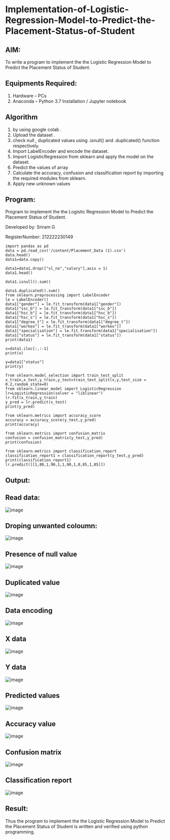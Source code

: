 # Implementation-of-Logistic-Regression-Model-to-Predict-the-Placement-Status-of-Student

## AIM:
To write a program to implement the the Logistic Regression Model to Predict the Placement Status of Student.

## Equipments Required:
1. Hardware – PCs
2. Anaconda – Python 3.7 Installation / Jupyter notebook

## Algorithm

1. by using google colab .
2. Upload the dataset .
3. check null , duplicated values using .isnull() and .duplicated() function respectively.
4. Import LabelEncoder and encode the dataset.
5. Import LogisticRegression from sklearn and apply the model on the dataset.
6. Predict the values of array
7. Calculate the accuracy, confusion and classification report by importing the required modules
from sklearn.
8. Apply new unknown values

## Program:
Program to implement the the Logistic Regression Model to Predict the Placement Status of Student.

Developed by: Sriram G

RegisterNumber:  212222230149

```
import pandas as pd
data = pd.read_csv('/content/Placement_Data (1).csv')
data.head()
data1=data.copy()

data1=data1.drop(["sl_no","salary"],axis = 1)
data1.head()

data1.isnull().sum()

data1.duplicated().sum()
from sklearn.preprocessing import LabelEncoder
le = LabelEncoder()
data1["gender"] = le.fit_transform(data1["gender"])
data1["ssc_b"] = le.fit_transform(data1["ssc_b"])
data1["hsc_b"] = le.fit_transform(data1["hsc_b"])
data1["hsc_s"] = le.fit_transform(data1["hsc_s"])
data1["degree_t"] = le.fit_transform(data1["degree_t"])
data1["workex"] = le.fit_transform(data1["workex"])
data1["specialisation"] = le.fit_transform(data1["specialisation"])
data1["status"] = le.fit_transform(data1["status"])
print(data1)

x=data1.iloc[:,:-1]
print(x)

y=data1["status"]
print(y)

from sklearn.model_selection import train_test_split
x_train,x_test,y_train,y_test=train_test_split(x,y,test_size = 0.2,random_state=0)
from sklearn.linear_model import LogisticRegression
lr=LogisticRegression(solver = "liblinear")
lr.fit(x_train,y_train)
y_pred = lr.predict(x_test)
print(y_pred)

from sklearn.metrics import accuracy_score
accuracy = accuracy_score(y_test,y_pred)
print(accuracy)

from sklearn.metrics import confusion_matrix
confusion = confusion_matrix(y_test,y_pred)
print(confusion)

from sklearn.metrics import classification_report
classification_report1 = classification_report(y_test,y_pred)
print(classification_report1)
lr.predict([[1,80,1,90,1,1,90,1,0,85,1,85]])
```




## Output:

## Read data:

![image](https://github.com/Sriram8452/Implementation-of-Logistic-Regression-Model-to-Predict-the-Placement-Status-of-Student/assets/118708032/55c0d4e2-ce98-49d1-87a2-1a19a6ce21d7)

## Droping unwanted coloumn:

![image](https://github.com/Sriram8452/Implementation-of-Logistic-Regression-Model-to-Predict-the-Placement-Status-of-Student/assets/118708032/453bb407-8743-454e-9c1f-d1df58e3864b)

## Presence of null value


![image](https://github.com/Sriram8452/Implementation-of-Logistic-Regression-Model-to-Predict-the-Placement-Status-of-Student/assets/118708032/4451580f-0932-43a1-863b-8c77b3a5d600)

## Duplicated value

![image](https://github.com/Sriram8452/Implementation-of-Logistic-Regression-Model-to-Predict-the-Placement-Status-of-Student/assets/118708032/505db50d-cc56-47a1-9fc6-adea0e212ce9)

## Data encoding


![image](https://github.com/Sriram8452/Implementation-of-Logistic-Regression-Model-to-Predict-the-Placement-Status-of-Student/assets/118708032/49b2af74-c018-46ba-a1d9-d0f80bd9b30d)

## X data


![image](https://github.com/Sriram8452/Implementation-of-Logistic-Regression-Model-to-Predict-the-Placement-Status-of-Student/assets/118708032/e3b42d83-5905-40b7-80b0-df87650fe585)

## Y data


![image](https://github.com/Sriram8452/Implementation-of-Logistic-Regression-Model-to-Predict-the-Placement-Status-of-Student/assets/118708032/845dfe95-a1c2-45b3-acbc-fb5118c53d87)

## Predicted values

![image](https://github.com/Sriram8452/Implementation-of-Logistic-Regression-Model-to-Predict-the-Placement-Status-of-Student/assets/118708032/d2fb809c-8a4d-455b-867c-c622ed47e805)

## Accuracy value


![image](https://github.com/Sriram8452/Implementation-of-Logistic-Regression-Model-to-Predict-the-Placement-Status-of-Student/assets/118708032/a57fcbc6-8bdc-4fe9-9cd6-068f048dad4d)

## Confusion matrix


![image](https://github.com/Sriram8452/Implementation-of-Logistic-Regression-Model-to-Predict-the-Placement-Status-of-Student/assets/118708032/ea9b09b3-674b-436a-8521-4d72289950b9)

## Classification report


![image](https://github.com/Sriram8452/Implementation-of-Logistic-Regression-Model-to-Predict-the-Placement-Status-of-Student/assets/118708032/80ddf74a-3387-4260-a9a5-4283f54196e6)

## Result:
Thus the program to implement the the Logistic Regression Model to Predict the Placement Status of Student is written and verified using python programming.

